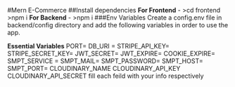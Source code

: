 #Mern E-Commerce
##Install dependencies
**For Frontend** - >cd frontend >npm i
**For Backend** - >npm i
###Env Variables
Create a config.env file in backend/config directory and add the following variables in order to use the app.

**Essential Variables** PORT= DB_URI = STRIPE_API_KEY= STRIPE_SECRET_KEY= JWT_SECRET= JWT_EXPIRE= COOKIE_EXPIRE= 
SMPT_SERVICE = SMPT_MAIL= SMPT_PASSWORD= SMPT_HOST= SMPT_PORT= CLOUDINARY_NAME CLOUDINARY_API_KEY CLOUDINARY_API_SECRET
fill each feild with your info respectively

